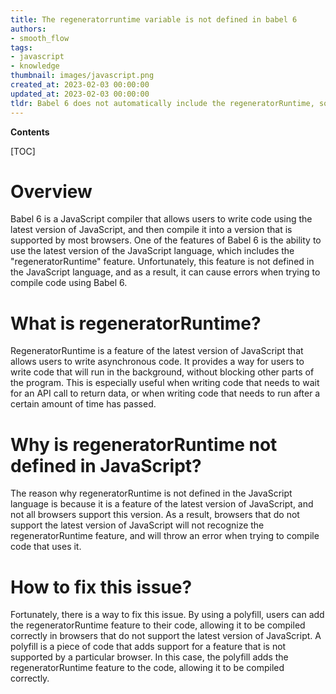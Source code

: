 ```yaml
---
title: The regeneratorruntime variable is not defined in babel 6
authors:
- smooth_flow
tags:
- javascript
- knowledge
thumbnail: images/javascript.png
created_at: 2023-02-03 00:00:00
updated_at: 2023-02-03 00:00:00
tldr: Babel 6 does not automatically include the regeneratorRuntime, so it must be imported manually.
---
```


**Contents**

[TOC]

# Overview
Babel 6 is a JavaScript compiler that allows users to write code using the latest version of JavaScript, and then compile it into a version that is supported by most browsers. One of the features of Babel 6 is the ability to use the latest version of the JavaScript language, which includes the "regeneratorRuntime" feature. Unfortunately, this feature is not defined in the JavaScript language, and as a result, it can cause errors when trying to compile code using Babel 6.

# What is regeneratorRuntime?
RegeneratorRuntime is a feature of the latest version of JavaScript that allows users to write asynchronous code. It provides a way for users to write code that will run in the background, without blocking other parts of the program. This is especially useful when writing code that needs to wait for an API call to return data, or when writing code that needs to run after a certain amount of time has passed.

# Why is regeneratorRuntime not defined in JavaScript?
The reason why regeneratorRuntime is not defined in the JavaScript language is because it is a feature of the latest version of JavaScript, and not all browsers support this version. As a result, browsers that do not support the latest version of JavaScript will not recognize the regeneratorRuntime feature, and will throw an error when trying to compile code that uses it.

# How to fix this issue?
Fortunately, there is a way to fix this issue. By using a polyfill, users can add the regeneratorRuntime feature to their code, allowing it to be compiled correctly in browsers that do not support the latest version of JavaScript. A polyfill is a piece of code that adds support for a feature that is not supported by a particular browser. In this case, the polyfill adds the regeneratorRuntime feature to the code, allowing it to be compiled correctly.
